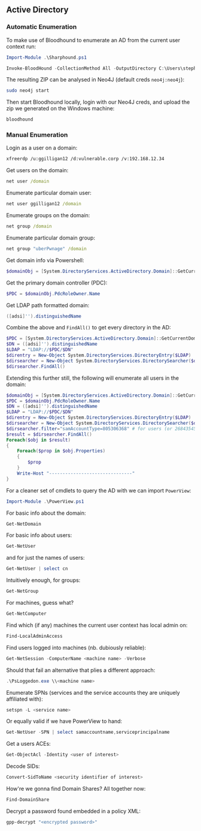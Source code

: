 ## Active Directory

### Automatic Enumeration

To make use of Bloodhound to enumerate an AD from the current user context run:
```powershell
Import-Module .\Sharphound.ps1
```
```powershell
Invoke-BloodHound -CollectionMethod All -OutputDirectory C:\Users\stephanie\Desktop\ -OutputPrefix "domain-audit"
```
The resulting ZIP can be analysed in Neo4J (default creds `neo4j:neo4j`):
```bash
sudo neo4j start
```
Then start Bloodhound locally, login with our Neo4J creds, and upload the zip we generated on the Windows machine:
```bash
bloodhound
```

### Manual Enumeration

Login as a user on a domain:
```bash
xfreerdp /u:ggilligan12 /d:vulnerable.corp /v:192.168.12.34
```
Get users on the domain:
```cmd
net user /domain
```
Enumerate particular domain user:
```cmd
net user ggilligan12 /domain
```
Enumerate groups on the domain:
```cmd
net group /domain
```
Enumerate particular domain group:
```cmd
net group "uberPwnage" /domain
```
Get domain info via Powershell:
```powershell
$domainObj = [System.DirectoryServices.ActiveDirectory.Domain]::GetCurrentDomain()
```
Get the primary domain controller (PDC):
```powershell
$PDC = $domainObj.PdcRoleOwner.Name
```
Get LDAP path formatted domain:
```powershell
([adsi]'').distinguishedName
```
Combine the above and `FindAll()` to get every directory in the AD:
```powershell
$PDC = [System.DirectoryServices.ActiveDirectory.Domain]::GetCurrentDomain().PdcRoleOwner.Name
$DN = ([adsi]'').distinguishedName 
$LDAP = "LDAP://$PDC/$DN"
$direntry = New-Object System.DirectoryServices.DirectoryEntry($LDAP)
$dirsearcher = New-Object System.DirectoryServices.DirectorySearcher($direntry)
$dirsearcher.FindAll()
```

Extending this further still, the following will enumerate all users in the domain:
```powershell
$domainObj = [System.DirectoryServices.ActiveDirectory.Domain]::GetCurrentDomain()
$PDC = $domainObj.PdcRoleOwner.Name
$DN = ([adsi]'').distinguishedName 
$LDAP = "LDAP://$PDC/$DN"
$direntry = New-Object System.DirectoryServices.DirectoryEntry($LDAP)
$dirsearcher = New-Object System.DirectoryServices.DirectorySearcher($direntry)
$dirsearcher.filter="samAccountType=805306368" # for users (or 268435456 for groups)
$result = $dirsearcher.FindAll()
Foreach($obj in $result)
{
    Foreach($prop in $obj.Properties)
    {
        $prop
    }
    Write-Host "-------------------------------"
}
```

For a cleaner set of cmdlets to query the AD with we can import `PowerView`:
```powershell
Import-Module .\PowerView.ps1
```
For basic info about the domain:
```powershell
Get-NetDomain
```
For basic info about users:
```powershell
Get-NetUser
```
and for just the names of users:
```powershell
Get-NetUser | select cn
```
Intuitively enough, for groups:
```powershell
Get-NetGroup
```
For machines, guess what?
```powershell
Get-NetComputer
```
Find which (if any) machines the current user context has local admin on:
```powershell
Find-LocalAdminAccess
```
Find users logged into machines (nb. dubiously reliable):
```powershell
Get-NetSession -ComputerName <machine name> -Verbose
```
Should that fail an alternative that plies a different approach:
```powershell
.\PsLoggedon.exe \\<machine name>
```
Enumerate SPNs (services and the service accounts they are uniquely affiliated with):
```powershell
setspn -L <service name>
```
Or equally valid if we have PowerView to hand:
```powershell
Get-NetUser -SPN | select samaccountname,serviceprincipalname
```
Get a users ACEs:
```powershell
Get-ObjectAcl -Identity <user of interest>
```
Decode SIDs:
```powershell
Convert-SidToName <security identifier of interest>
```
How're we gonna find Domain Shares? All together now:
```powershell
Find-DomainShare
```
Decrypt a password found embedded in a policy XML:
```powershell
gpp-decrypt "<encrypted password>"
```
